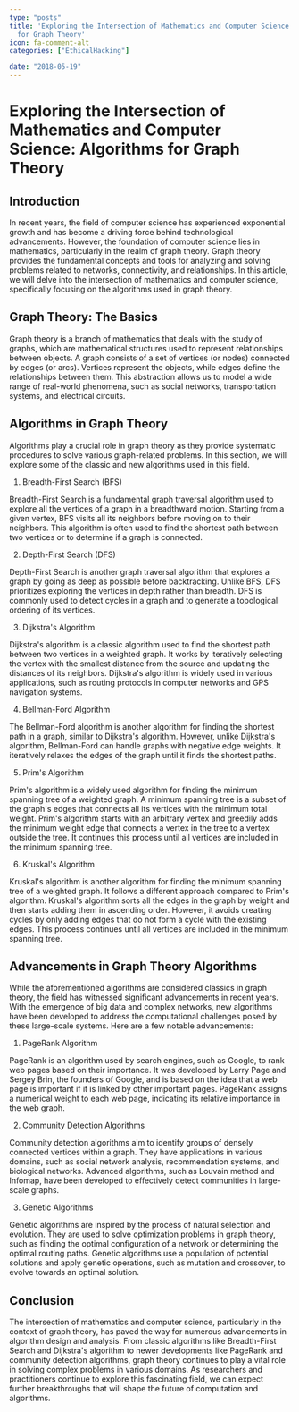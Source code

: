 ```yaml
---
type: "posts"
title: 'Exploring the Intersection of Mathematics and Computer Science: Algorithms
  for Graph Theory'
icon: fa-comment-alt
categories: ["EthicalHacking"]

date: "2018-05-19"
---
```




# Exploring the Intersection of Mathematics and Computer Science: Algorithms for Graph Theory

## Introduction

In recent years, the field of computer science has experienced exponential growth and has become a driving force behind technological advancements. However, the foundation of computer science lies in mathematics, particularly in the realm of graph theory. Graph theory provides the fundamental concepts and tools for analyzing and solving problems related to networks, connectivity, and relationships. In this article, we will delve into the intersection of mathematics and computer science, specifically focusing on the algorithms used in graph theory.

## Graph Theory: The Basics

Graph theory is a branch of mathematics that deals with the study of graphs, which are mathematical structures used to represent relationships between objects. A graph consists of a set of vertices (or nodes) connected by edges (or arcs). Vertices represent the objects, while edges define the relationships between them. This abstraction allows us to model a wide range of real-world phenomena, such as social networks, transportation systems, and electrical circuits.

## Algorithms in Graph Theory

Algorithms play a crucial role in graph theory as they provide systematic procedures to solve various graph-related problems. In this section, we will explore some of the classic and new algorithms used in this field.

1. Breadth-First Search (BFS)

Breadth-First Search is a fundamental graph traversal algorithm used to explore all the vertices of a graph in a breadthward motion. Starting from a given vertex, BFS visits all its neighbors before moving on to their neighbors. This algorithm is often used to find the shortest path between two vertices or to determine if a graph is connected.

2. Depth-First Search (DFS)

Depth-First Search is another graph traversal algorithm that explores a graph by going as deep as possible before backtracking. Unlike BFS, DFS prioritizes exploring the vertices in depth rather than breadth. DFS is commonly used to detect cycles in a graph and to generate a topological ordering of its vertices.

3. Dijkstra's Algorithm

Dijkstra's algorithm is a classic algorithm used to find the shortest path between two vertices in a weighted graph. It works by iteratively selecting the vertex with the smallest distance from the source and updating the distances of its neighbors. Dijkstra's algorithm is widely used in various applications, such as routing protocols in computer networks and GPS navigation systems.

4. Bellman-Ford Algorithm

The Bellman-Ford algorithm is another algorithm for finding the shortest path in a graph, similar to Dijkstra's algorithm. However, unlike Dijkstra's algorithm, Bellman-Ford can handle graphs with negative edge weights. It iteratively relaxes the edges of the graph until it finds the shortest paths.

5. Prim's Algorithm

Prim's algorithm is a widely used algorithm for finding the minimum spanning tree of a weighted graph. A minimum spanning tree is a subset of the graph's edges that connects all its vertices with the minimum total weight. Prim's algorithm starts with an arbitrary vertex and greedily adds the minimum weight edge that connects a vertex in the tree to a vertex outside the tree. It continues this process until all vertices are included in the minimum spanning tree.

6. Kruskal's Algorithm

Kruskal's algorithm is another algorithm for finding the minimum spanning tree of a weighted graph. It follows a different approach compared to Prim's algorithm. Kruskal's algorithm sorts all the edges in the graph by weight and then starts adding them in ascending order. However, it avoids creating cycles by only adding edges that do not form a cycle with the existing edges. This process continues until all vertices are included in the minimum spanning tree.

## Advancements in Graph Theory Algorithms

While the aforementioned algorithms are considered classics in graph theory, the field has witnessed significant advancements in recent years. With the emergence of big data and complex networks, new algorithms have been developed to address the computational challenges posed by these large-scale systems. Here are a few notable advancements:

1. PageRank Algorithm

PageRank is an algorithm used by search engines, such as Google, to rank web pages based on their importance. It was developed by Larry Page and Sergey Brin, the founders of Google, and is based on the idea that a web page is important if it is linked by other important pages. PageRank assigns a numerical weight to each web page, indicating its relative importance in the web graph.

2. Community Detection Algorithms

Community detection algorithms aim to identify groups of densely connected vertices within a graph. They have applications in various domains, such as social network analysis, recommendation systems, and biological networks. Advanced algorithms, such as Louvain method and Infomap, have been developed to effectively detect communities in large-scale graphs.

3. Genetic Algorithms

Genetic algorithms are inspired by the process of natural selection and evolution. They are used to solve optimization problems in graph theory, such as finding the optimal configuration of a network or determining the optimal routing paths. Genetic algorithms use a population of potential solutions and apply genetic operations, such as mutation and crossover, to evolve towards an optimal solution.

## Conclusion

The intersection of mathematics and computer science, particularly in the context of graph theory, has paved the way for numerous advancements in algorithm design and analysis. From classic algorithms like Breadth-First Search and Dijkstra's algorithm to newer developments like PageRank and community detection algorithms, graph theory continues to play a vital role in solving complex problems in various domains. As researchers and practitioners continue to explore this fascinating field, we can expect further breakthroughs that will shape the future of computation and algorithms.